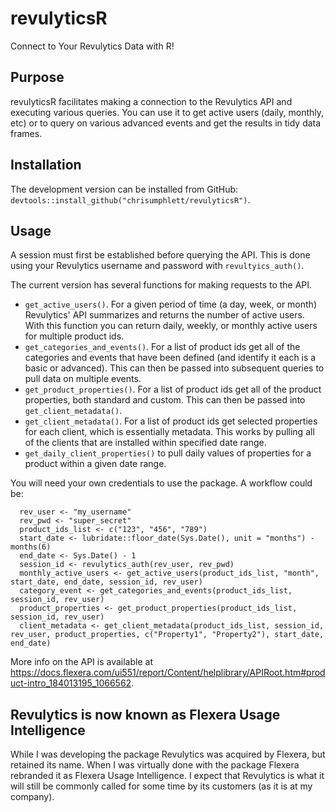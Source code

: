 # revulyticsR
Connect to Your Revulytics Data with R!

## Purpose
revulyticsR facilitates making a connection to the Revulytics API and executing various queries. You can use it to get active users (daily, monthly, etc) or to query on various advanced events and get the results in tidy data frames.

## Installation
The development version can be installed from GitHub: `devtools::install_github("chrisumphlett/revulyticsR")`.

## Usage
A session must first be established before querying the API. This is done using your Revulytics username and password with `revultyics_auth()`.

The current version has several functions for making requests to the API.

* `get_active_users()`. For a given period of time (a day, week, or month) Revulytics' API summarizes and returns the number of active users. With this function you can return daily, weekly, or monthly active users for multiple product ids.
* `get_categories_and_events()`. For a list of product ids get all of the categories and events that have been defined (and identify it each is a basic or advanced). This can then be passed into subsequent queries to pull data on multiple events.
* `get_product_properties()`. For a list of product ids get all of the product properties, both standard and custom. This can then be passed into `get_client_metadata()`.
* `get_client_metadata()`. For a list of product ids get selected properties for each client, which is essentially metadata.  This works by pulling all of the clients that are installed within specified date range.
* `get_daily_client_properties()` to pull daily values of properties for a product within a given date range.

You will need your own credentials to use the package. A workflow could be:

```
  rev_user <- "my_username"
  rev_pwd <- "super_secret"
  product_ids_list <- c("123", "456", "789")
  start_date <- lubridate::floor_date(Sys.Date(), unit = "months") - months(6)
  end_date <- Sys.Date() - 1
  session_id <- revulytics_auth(rev_user, rev_pwd)
  monthly_active_users <- get_active_users(product_ids_list, "month", start_date, end_date, session_id, rev_user)
  category_event <- get_categories_and_events(product_ids_list, session_id, rev_user)
  product_properties <- get_product_properties(product_ids_list, session_id, rev_user)
  client_metadata <- get_client_metadata(product_ids_list, session_id, rev_user, product_properties, c("Property1", "Property2"), start_date, end_date)
```

More info on the API is available at https://docs.flexera.com/ui551/report/Content/helplibrary/APIRoot.htm#product-intro_184013195_1066562.

## Revulytics is now known as Flexera Usage Intelligence

While I was developing the package Revulytics was acquired by Flexera, but retained its name. When I was virtually done with the package Flexera rebranded it as Flexera Usage Intelligence. I expect that Revulytics is what it will still be commonly called for some time by its customers (as it is at my company).